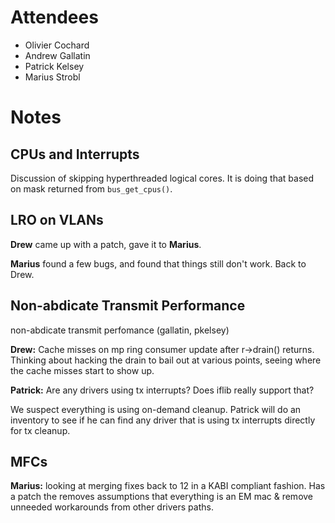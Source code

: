 # Attendees

- Olivier Cochard
- Andrew Gallatin
- Patrick Kelsey
- Marius Strobl

# Notes

## CPUs and Interrupts

Discussion of skipping hyperthreaded logical cores.  It is doing that
based on mask returned from `bus_get_cpus()`.

## LRO on VLANs

**Drew** came up with a patch, gave it to **Marius**.

**Marius** found a few bugs, and found that things still don't work.
Back to Drew.

## Non-abdicate Transmit Performance

non-abdicate transmit perfomance (gallatin, pkelsey)

**Drew:** Cache misses on mp ring consumer update after r->drain()
returns.  Thinking about hacking the drain to bail out at various
points, seeing where the cache misses start to show up.

**Patrick:** Are any drivers using tx interrupts?  Does iflib really
support that?

We suspect everything is using on-demand cleanup.  Patrick will do an
inventory to see if he can find any driver that is using tx interrupts
directly for tx cleanup.

## MFCs

**Marius:** looking at merging fixes back to 12 in a KABI compliant
fashion.  Has a patch the removes assumptions that everything is an EM
mac & remove unneeded workarounds from other drivers paths.
